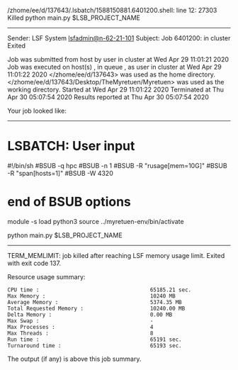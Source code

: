/zhome/ee/d/137643/.lsbatch/1588150881.6401200.shell: line 12: 27303 Killed                  python main.py $LSB_PROJECT_NAME

------------------------------------------------------------
Sender: LSF System <lsfadmin@n-62-21-101>
Subject: Job 6401200: <NNAgent3NN-Selfplay-50-weighted> in cluster <dcc> Exited

Job <NNAgent3NN-Selfplay-50-weighted> was submitted from host <n-62-27-20> by user <s183905> in cluster <dcc> at Wed Apr 29 11:01:21 2020
Job was executed on host(s) <n-62-21-101>, in queue <hpc>, as user <s183905> in cluster <dcc> at Wed Apr 29 11:01:22 2020
</zhome/ee/d/137643> was used as the home directory.
</zhome/ee/d/137643/Desktop/TheMyretuen/Myretuen> was used as the working directory.
Started at Wed Apr 29 11:01:22 2020
Terminated at Thu Apr 30 05:07:54 2020
Results reported at Thu Apr 30 05:07:54 2020

Your job looked like:

------------------------------------------------------------
# LSBATCH: User input
#!/bin/sh
#BSUB -q hpc
#BSUB -n 1
#BSUB -R "rusage[mem=10G]"
#BSUB -R "span[hosts=1]"
#BSUB -W 4320
# end of BSUB options

module -s load python3
source ../myretuen-env/bin/activate

python main.py $LSB_PROJECT_NAME


------------------------------------------------------------

TERM_MEMLIMIT: job killed after reaching LSF memory usage limit.
Exited with exit code 137.

Resource usage summary:

    CPU time :                                   65185.21 sec.
    Max Memory :                                 10240 MB
    Average Memory :                             5374.35 MB
    Total Requested Memory :                     10240.00 MB
    Delta Memory :                               0.00 MB
    Max Swap :                                   -
    Max Processes :                              4
    Max Threads :                                8
    Run time :                                   65191 sec.
    Turnaround time :                            65193 sec.

The output (if any) is above this job summary.

